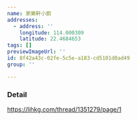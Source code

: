 ```yaml
---
name: 家樂軒小廚
addresses:
  - address: ''
    longitude: 114.000309
    latitude: 22.4684653
tags: []
previewImageUrl: ''
id: 8f42a43c-02fe-5c5e-a183-cd5101d0ad49
group: ''

---
```

### Detail
https://lihkg.com/thread/1351279/page/1

